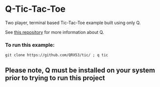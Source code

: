 # Q-Tic-Tac-Toe
Two player, terminal based Tic-Tac-Toe example built using only Q.

See [this repository](https://github.com/QRX53/Q) for more information about Q.

### To run this example:

```
git clone https://github.com/QRX53/tic/ ; q tic
```

## Please note, Q must be installed on your system prior to trying to run this project

